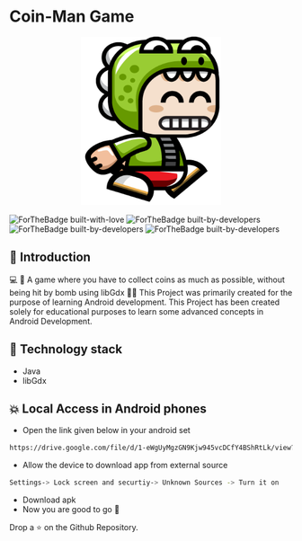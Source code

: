 # Coin-Man Game

<p align="center">
  <img width="250" height="300" src="https://github.com/salonigupta1/Coin-Man/blob/master/android/assets/frame-1.png">
</p>

![ForTheBadge built-with-love](http://ForTheBadge.com/images/badges/built-with-love.svg)
![ForTheBadge built-by-developers](http://ForTheBadge.com/images/badges/built-by-developers.svg)
![ForTheBadge built-by-developers](https://forthebadge.com/images/badges/made-with-java.svg)
![ForTheBadge built-by-developers](https://forthebadge.com/images/badges/built-for-android.svg)

## 📌 Introduction

💻 👾 A game where you have to collect coins as much as possible, without being hit by bomb using libGdx 🤞🏼 This Project was primarily created for the purpose of learning Android development. This Project has been created solely for educational purposes to learn some advanced concepts in Android Development.

## 🏁 Technology stack
- Java
- libGdx

## 💥 Local Access in Android phones
- Open the link given below in your android set
```sh
https://drive.google.com/file/d/1-eWgUyMgzGN9Kjw945vcDCfY4BShRtLk/view?usp=sharing
```
- Allow the device to download app from external source
```sh
Settings-> Lock screen and securtiy-> Unknown Sources -> Turn it on
```
- Download apk
- Now you are good to go 🏃‍

Drop a ⭐ on the Github Repository.

